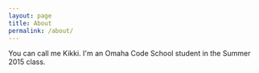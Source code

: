 ```yaml
---
layout: page
title: About
permalink: /about/
---
```


You can call me Kikki. I'm an Omaha Code School student in the Summer 2015 class. 
